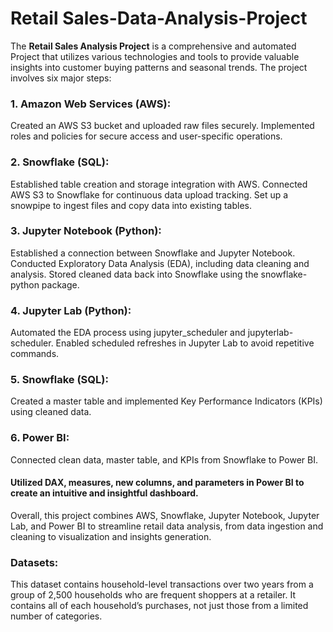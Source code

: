 # Retail Sales-Data-Analysis-Project
The **Retail Sales Analysis Project** is a comprehensive and automated Project that utilizes various technologies and tools to provide valuable insights into customer buying patterns and seasonal trends. The project involves six major steps:
### 1. Amazon Web Services (AWS):
   
   Created an AWS S3 bucket and uploaded raw files securely. Implemented roles and policies for secure access and user-specific operations.

### 2. Snowflake (SQL):
   Established table creation and storage integration with AWS.
   Connected AWS S3 to Snowflake for continuous data upload tracking. Set up a snowpipe to ingest files and copy data into existing tables.

### 3. Jupyter Notebook (Python):
   
   Established a connection between Snowflake and Jupyter Notebook.
   Conducted Exploratory Data Analysis (EDA), including data cleaning and analysis. Stored cleaned data back into Snowflake using the snowflake-python package.

### 4. Jupyter Lab (Python):
   Automated the EDA process using jupyter_scheduler and jupyterlab-scheduler.
   Enabled scheduled refreshes in Jupyter Lab to avoid repetitive commands.

### 5. Snowflake (SQL):
   Created a master table and implemented Key Performance Indicators (KPIs) using cleaned data.
   
### 6. Power BI:
   Connected clean data, master table, and KPIs from Snowflake to Power BI.
   #### Utilized DAX, measures, new columns, and parameters in Power BI to create an intuitive and insightful dashboard.

   Overall, this project combines AWS, Snowflake, Jupyter Notebook, Jupyter Lab, and Power BI to streamline retail data analysis, from data ingestion and cleaning to visualization and insights generation.

  ### Datasets: 
  This dataset contains household-level transactions over two years from a group of 2,500 households who are frequent shoppers at a retailer. It contains all of each household’s purchases, not just those from a limited number of categories.


